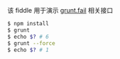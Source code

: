 该 fiddle 用于演示 [grunt.fail](http://bit.ly/1nHfbPf) 相关接口

```sh
$ npm install
$ grunt
$ echo $? # 6
$ grunt --force
$ echo $? # 1
```
